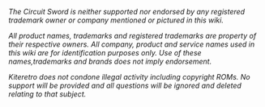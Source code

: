 _The Circuit Sword is neither supported nor endorsed by any registered trademark owner or company mentioned or pictured in this wiki._

_All product names, trademarks and registered trademarks are property of their respective owners. All company, product and service names used in this wiki are for identification purposes only. Use of these names,trademarks and brands does not imply endorsement._

_Kiteretro does not condone illegal activity including copyright ROMs. No support will be provided and all questions will be ignored and deleted relating to that subject._